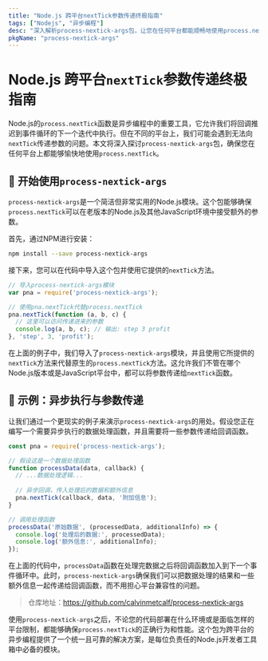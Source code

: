 ```yaml
---
title: "Node.js 跨平台nextTick参数传递终极指南"
tags: ["Nodejs", "异步编程"]
desc: "深入解析process-nextick-args包，让您在任何平台都能顺畅地使用process.nextTick传递参数。"
pkgName: "process-nextick-args"
---
```


# Node.js 跨平台`nextTick`参数传递终极指南

Node.js的`process.nextTick`函数是异步编程中的重要工具，它允许我们将回调推迟到事件循环的下一个迭代中执行。但在不同的平台上，我们可能会遇到无法向`nextTick`传递参数的问题。本文将深入探讨`process-nextick-args`包，确保您在任何平台上都能够愉快地使用`process.nextTick`。

## 🚀 开始使用`process-nextick-args`

`process-nextick-args`是一个简洁但非常实用的Node.js模块。这个包能够确保`process.nextTick`可以在老版本的Node.js及其他JavaScript环境中接受额外的参数。

首先，通过NPM进行安装：

```bash
npm install --save process-nextick-args
```

接下来，您可以在代码中导入这个包并使用它提供的`nextTick`方法。

```javascript
// 导入process-nextick-args模块
var pna = require('process-nextick-args');

// 使用pna.nextTick代替process.nextTick
pna.nextTick(function (a, b, c) {
  // 这里可以访问传递进来的参数
  console.log(a, b, c); // 输出: step 3 profit
}, 'step', 3, 'profit');
```

在上面的例子中，我们导入了`process-nextick-args`模块，并且使用它所提供的`nextTick`方法来代替原生的`process.nextTick`方法。这允许我们不管在哪个Node.js版本或是JavaScript平台中，都可以将参数传递给`nextTick`函数。

## 🔨 示例：异步执行与参数传递

让我们通过一个更现实的例子来演示`process-nextick-args`的用处。假设您正在编写一个需要异步执行的数据处理函数，并且需要将一些参数传递给回调函数。

```javascript
const pna = require('process-nextick-args');

// 假设这是一个数据处理函数
function processData(data, callback) {
  // ...数据处理逻辑...
  
  // 异步回调，传入处理后的数据和额外信息
  pna.nextTick(callback, data, '附加信息');
}

// 调用处理函数
processData('原始数据', (processedData, additionalInfo) => {
  console.log('处理后的数据:', processedData);
  console.log('额外信息:', additionalInfo);
});
```

在上面的代码中，`processData`函数在处理完数据之后将回调函数加入到下一个事件循环中。此时，`process-nextick-args`确保我们可以把数据处理的结果和一些额外信息一起传递给回调函数，而不用担心平台兼容性的问题。

> 仓库地址：https://github.com/calvinmetcalf/process-nextick-args

使用`process-nextick-args`之后，不论您的代码部署在什么环境或是面临怎样的平台限制，都能够确保`process.nextTick`的正确行为和性能。这个包为跨平台的异步编程提供了一个统一且可靠的解决方案，是每位负责任的Node.js开发者工具箱中必备的模块。